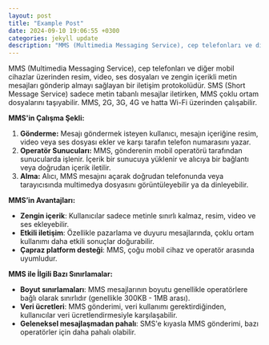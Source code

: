 ```yaml
---
layout: post
title: "Example Post"
date: 2024-09-10 19:06:55 +0300
categories: jekyll update
description: "MMS (Multimedia Messaging Service), cep telefonları ve diğer mobil cihazlar üzerinden resim, video, ses dosyaları ve zengin içerikli metin mesajları gönderip almayı sağlayan bir iletişim protokolüdür."
---
```


MMS (Multimedia Messaging Service), cep telefonları ve diğer mobil cihazlar üzerinden resim, video, ses dosyaları ve zengin içerikli metin mesajları gönderip almayı sağlayan bir iletişim protokolüdür. SMS (Short Message Service) sadece metin tabanlı mesajlar iletirken, MMS çoklu ortam dosyalarını taşıyabilir. MMS, 2G, 3G, 4G ve hatta Wi-Fi üzerinden çalışabilir.

**MMS'in Çalışma Şekli:**

1. **Gönderme:** Mesajı göndermek isteyen kullanıcı, mesajın içeriğine resim, video veya ses dosyası ekler ve karşı tarafın telefon numarasını yazar.
2. **Operatör Sunucuları:** MMS, gönderenin mobil operatörü tarafından sunucularda işlenir. İçerik bir sunucuya yüklenir ve alıcıya bir bağlantı veya doğrudan içerik iletilir.
3. **Alma:** Alıcı, MMS mesajını açarak doğrudan telefonunda veya tarayıcısında multimedya dosyasını görüntüleyebilir ya da dinleyebilir.

**MMS’in Avantajları:**

- **Zengin içerik**: Kullanıcılar sadece metinle sınırlı kalmaz, resim, video ve ses ekleyebilir.
- **Etkili iletişim**: Özellikle pazarlama ve duyuru mesajlarında, çoklu ortam kullanımı daha etkili sonuçlar doğurabilir.
- **Çapraz platform desteği**: MMS, çoğu mobil cihaz ve operatör arasında uyumludur.

**MMS ile İlgili Bazı Sınırlamalar:**

- **Boyut sınırlamaları**: MMS mesajlarının boyutu genellikle operatörlere bağlı olarak sınırlıdır (genellikle 300KB - 1MB arası).
- **Veri ücretleri**: MMS gönderimi, veri kullanımı gerektirdiğinden, kullanıcılar veri ücretlendirmesiyle karşılaşabilir.
- **Geleneksel mesajlaşmadan pahalı**: SMS'e kıyasla MMS gönderimi, bazı operatörler için daha pahalı olabilir.
